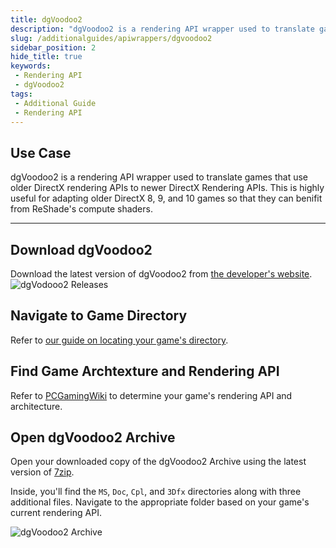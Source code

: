 ```yaml
---
title: dgVoodoo2
description: "dgVoodoo2 is a rendering API wrapper used to translate games that use older DirectX rendering APIs to newer DirectX Rendering APIs. This is highly useful for adapting older DirectX 8, 9, and 10 games so that they can benifit from ReShade's compute shaders."
slug: /additionalguides/apiwrappers/dgvoodoo2
sidebar_position: 2
hide_title: true
keywords: 
 - Rendering API
 - dgVoodoo2
tags:
 - Additional Guide
 - Rendering API
---
```


## Use Case
dgVoodoo2 is a rendering API wrapper used to translate games that use older DirectX rendering APIs to newer DirectX Rendering APIs. This is highly useful for adapting older DirectX 8, 9, and 10 games so that they can benifit from ReShade's compute shaders.

---

## Download dgVoodoo2
Download the latest version of dgVoodoo2 from [the developer's website](https://dege.freeweb.hu/dgVoodoo2/dgVoodoo2/#latest-stable-version).
![dgVodooo2 Releases](./images/dgvoodooreleases.webp)

## Navigate to Game Directory
Refer to [our guide on locating your game's directory](../03findgameexecutable).

## Find Game Archtexture and Rendering API
Refer to [PCGamingWiki](https://pcgamingwiki.com/) to determine your game's rendering API and architecture.

## Open dgVoodoo2 Archive
Open your downloaded copy of the dgVoodoo2 Archive using the latest version of [7zip](https://www.7-zip.org/).

Inside, you'll find the `MS`, `Doc`, `Cpl`, and `3Dfx` directories along with three additional files. Navigate to the appropriate folder based on your game's  current rendering API.

![dgVoodoo2 Archive](./images/dgvoodooarchive.webp)